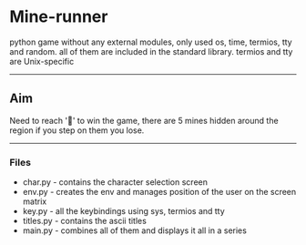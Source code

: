 # Mine-runner
python game without any external modules, only used os, time, termios, tty and random. all of them are included in the standard library. 
termios and tty are Unix-specific

-----
## Aim 
Need to reach '🎌' to win the game, there are 5 mines hidden around the region if you step on them you lose.

-----
### Files

- char.py - contains the character selection screen
- env.py - creates the env and manages position of the user on the screen matrix
- key.py - all the keybindings using sys, termios and tty
- titles.py - contains the ascii titles
- main.py - combines all of them and displays it all in a series 
